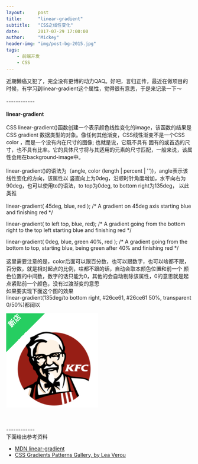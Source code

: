 ```yaml
---
layout:     post
title:      "linear-gradient"
subtitle:   "CSS之线性变化"
date:       2017-07-29 17:00:00
author:     "Mickey"
header-img: "img/post-bg-2015.jpg"
tags:
    - 前端开发
    - CSS
---
```


近期懒癌又犯了，完全没有更博的动力QAQ。好吧，言归正传，最近在做项目的时候，有学习到linear-gradient这个属性，觉得很有意思，于是来记录一下～
<br>
<br>------------
<br>
<br><b>linear-gradient</b>
<br>
<br>CSS linear-gradient()函数创建一个表示颜色线性变化的image，该函数的结果是CSS gradient 数据类型的对象。像任何其他渐变，CSS线性渐变不是一个CSS  color ，而是一个没有内在尺寸的图像; 也就是说，它既不具有 固有的或首选的尺寸，也不具有比率。它的具体尺寸将与其适用的元素的尺寸匹配，一般来说，该属性会用在background-image中。
<br>
<br>linear-gradient()的语法为（angle, color (length | percent | ''))，angle表示该线性变化的方向，该属性以
竖直向上为0deg，沿顺时针角度增加，水平向右为90deg，也可以使用to的语法，to top为0deg, to bottom right为135deg，
以此类推
<br>
<br>linear-gradient( 45deg, blue, red );           /* A gradient on 45deg axis starting blue and finishing red */

linear-gradient( to left top, blue, red);      /* A gradient going from the bottom right to the top left starting blue and 
                                                  finishing red */

linear-gradient( 0deg, blue, green 40%, red ); /* A gradient going from the bottom to top, starting blue, being green after 40% 
                                                  and finishing red */
<br>
<br>这里需要注意的是，color后面可以跟百分数，也可以跟数字，也可以啥都不跟，百分数，就是相对起点的比例，啥都不跟的话，自动会取本颜色位置和前一个
颜色位置的中间数，数字的话只能为0，其他的会自动剔除该属性，0的意思就是起点紧贴前一个颜色，没有过渡渐变的意思
<br>如果要实现下面这个图的效果
<br>linear-gradient(135deg/to bottom right, #26ce61, #26ce61 50%, transparent 0/50%)都阔以

![example](/img/in-post/linear-gradient.png)

<br>
<br>------------
<br>下面给出参考资料
<ul>
    <li><a href="https://developer.mozilla.org/zh-CN/docs/Web/CSS/linear-gradient" class=" wrap external" target="_blank" rel="nofollow noreferrer">MDN linear-gradient<i class="icon-external"></i>
        <br>
    </li>
    <li><a href="http://lea.verou.me/css3patterns/" class=" wrap external" target="_blank" rel="nofollow noreferrer">CSS Gradients Patterns Gallery, by Lea Verou<i class="icon-external"></i>
        <br>
    </li>
</ul>






